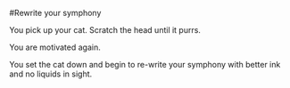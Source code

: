 #Rewrite your symphony

You pick up your cat.  Scratch the head until it purrs.

You are motivated again.

You set the cat down and begin to re-write your symphony with better ink and no liquids in sight.
